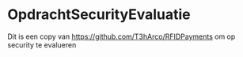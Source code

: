 # OpdrachtSecurityEvaluatie
Dit is een copy van https://github.com/T3hArco/RFIDPayments om op security te evalueren
